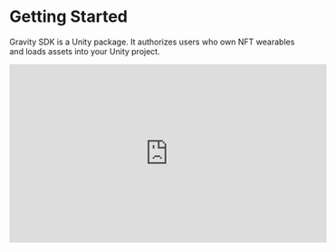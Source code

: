 # Getting Started

Gravity SDK is a Unity package. It authorizes users who own NFT wearables and loads assets into your Unity project.

<iframe width="560" height="315" src="https://www.youtube.com/embed/NNAj7YMWpSo" frameborder="0" allow="accelerometer; autoplay; encrypted-media; gyroscope; picture-in-picture" allowfullscreen></iframe>
